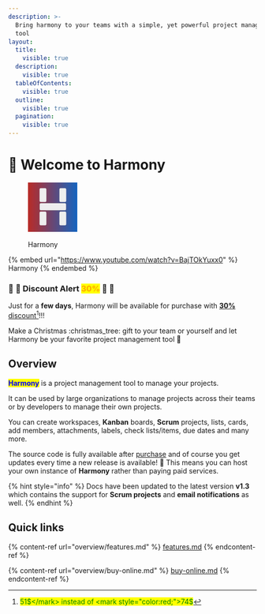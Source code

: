 ```yaml
---
description: >-
  Bring harmony to your teams with a simple, yet powerful project management
  tool
layout:
  title:
    visible: true
  description:
    visible: true
  tableOfContents:
    visible: true
  outline:
    visible: true
  pagination:
    visible: true
---
```


# 👋 Welcome to Harmony

<figure><img src=".gitbook/assets/harmony-logo.jpg" alt="" width="100"><figcaption><p>Harmony</p></figcaption></figure>

{% embed url="https://www.youtube.com/watch?v=BajTOkYuxx0" %}
Harmony
{% endembed %}

### :tada: :clap: Discount Alert <mark style="color:orange;">30%</mark> :tada: :clap:

Just for a **few days**, Harmony will be available for purchase with [**30%** discount](#user-content-fn-1)[^1]!!!

Make a Christmas :christmas\_tree: gift to your team or yourself and let Harmony be your favorite project management tool :rocket:&#x20;

## Overview

<mark style="color:blue;">**Harmony**</mark> is a project management tool to manage your projects.

It can be used by large organizations to manage projects across their teams or by developers to manage their own projects.

You can create workspaces, **Kanban** boards, **Scrum** projects, lists, cards, add members, attachments, labels, check lists/items, due dates and many more.

The source code is fully available after [purchase](overview/buy-online.md) and of course you get updates every time a new release is available! :tada: This means you can host your own instance of **Harmony** rather than paying paid services.

{% hint style="info" %}
Docs have been updated to the latest version **v1.3** which contains the support for **Scrum projects** and **email notifications** as well.
{% endhint %}

## Quick links

{% content-ref url="overview/features.md" %}
[features.md](overview/features.md)
{% endcontent-ref %}

{% content-ref url="overview/buy-online.md" %}
[buy-online.md](overview/buy-online.md)
{% endcontent-ref %}

[^1]: <mark style="color:green;">51$</mark> instead of <mark style="color:red;">74$</mark>
